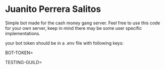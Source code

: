 ﻿# Juanito Perrera Salitos

Simple bot made for the cash money gang server.
Feel free to use this code for your own server, keep in mind there may be some user specific implementations.

your bot token should be in a .env file with following keys:

BOT-TOKEN=

TESTING-GUILD=